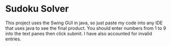 # Sudoku Solver
This project uses the Swing GUI in java, so just paste my code into any IDE that uses java to see the final product. You should enter numbers from 1 to 9 into the text panes then click submit. I have also accounted for invalid entries.
